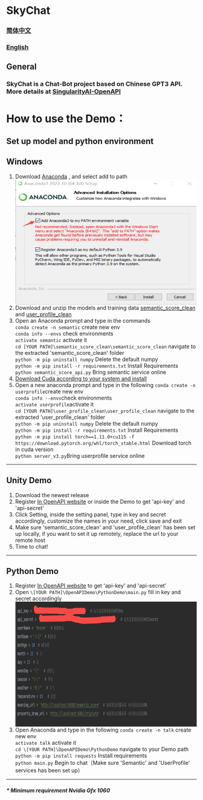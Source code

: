 # SkyChat
### [简体中文](README.CN.md)
### [English](README.md)
## General
### SkyChat is a Chat-Bot project based on Chinese GPT3 API. More details at [SingularityAI-OpenAPI](https://openapi.singularity-ai.com)

# How to use the Demo：
## Set up model and python environment  
## Windows
1. Download [Anaconda](https://www.anaconda.com/) , and select add to path  
      <img src="./p/2c75f4cd-d1c1-4e9d-96b2-96c4c246c18b.jpeg" width = "500" height = "330" alt="图片名称" align=center />
2. Download and unzip the models and training data [semantic_score_clean](http://open-dialogue.singularity-ai.com/open_dialogue/share_model/semantic_score_clean.zip) and [user_profile_clean](http://open-dialogue.singularity-ai.com/open_dialogue/share_model/user_profile_clean.zip)   
3. Open an Anaconda prompt and type in the commands   
      `conda create -n semantic` create new env  
      `conda info --envs` check environments  
      `activate semantic` activate it    
      `cd [YOUR PATH]\semantic_score_clean\semantic_score_clean` navigate to the extracted 'semantic_score_clean' folder    
      `python -m pip uninstall numpy` Delete the default numpy  
      `python -m pip install -r requirements.txt`  Install Requirements   
      `python semantic_score_api.py` Bring semantic service online
4. [Download Cuda according to your system and install](https://developer.nvidia.com/cuda-downloads)
5. Open a new anaconda prompt and type in the following 
   `conda create -n userprofile`create new env   
   `conda info --envs`check environments    
   `activate userprofile`activate it  
   `cd [YOUR PATH]\user_profile_clean\user_profile_clean` navigate to the extracted 'user_profile_clean' folder  
   `python -m pip uninstall numpy`  Delete the default numpy   
   `python -m pip install -r requirements.txt` Install Requirements    
   `python -m pip install torch==1.11.0+cu115 -f https://download.pytorch.org/whl/torch_stable.html` Download torch in cuda version      
   `python server_v3.py`Bring userprofile service online  

***
## Unity Demo
1.  Download the newest release
2.  Register [In OpenAPI website](https://openapi.singularity-ai.com/index.html#/login) or inside the Demo to get 'api-key' and 'api-secret'
3.  Click Setting, inside the setting panel, type in key and secret accordingly, customize the names in your need, click save and exit  
4.  Make sure 'semantic_score_clean' and 'user_profile_clean' has been set up locally, if you want to set it up remotely, replace the url to your remote host  
5.  Time to chat!
***
## Python Demo
1. Register [In OpenAPI website](https://openapi.singularity-ai.com/index.html#/login) to get 'api-key' and 'api-secret'  
2. Open `\[YOUR PATH]\OpenAPIDemo\PythonDemo\main.py` fill in key and secret accordingly 
   <img src="./p/ZmTZD3SgRo.jpg" width = "800" height = "330" alt="图片名称" align=center />
3. Open Anaconda and type in the following 
    `conda create -n talk` create new env    
    `activate talk` activate it  
   `cd \[YOUR PATH]\OpenAPIDemo\PythonDemo` navigate to your Demo path  
    `python -m pip install requests` Install requirements  
    `python main.py` Begin to chat（Make sure 'Semantic' and 'UserProfile' services has been set up）  
***
##### * Minimum requirement Nvidia Gfx 1060
